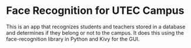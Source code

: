 # Face Recognition for UTEC Campus

This is an app that recognizes students and teachers stored in a database and determines if they belong or not to the campus. 
It does this using the face-recognition library in Python and Kivy for the GUI.
